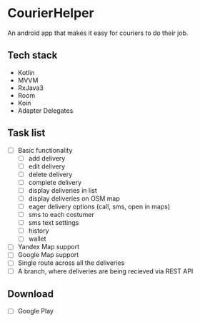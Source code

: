 # CourierHelper
An android app that makes it easy for couriers to do their job.

## Tech stack
- Kotlin
- MVVM
- RxJava3
- Room
- Koin
- Adapter Delegates

## Task list
- [ ] Basic functionality
  - [ ] add delivery
  - [ ] edit delivery
  - [ ] delete delivery
  - [ ] complete delivery
  - [ ] display deliveries in list
  - [ ] display deliveries on OSM map
  - [ ] eager delivery options (call, sms, open in maps)
  - [ ] sms to each costumer
  - [ ] sms text settings
  - [ ] history
  - [ ] wallet
- [ ] Yandex Map support
- [ ] Google Map support
- [ ] Single route across all the deliveries
- [ ] A branch, where deliveries are being recieved via REST API

## Download
- [ ] Google Play
